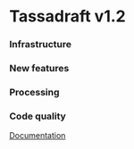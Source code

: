 # Tassadraft v1.2

### Infrastructure

### New features

### Processing

### Code quality

[Documentation](/README.md)
